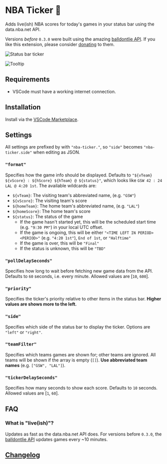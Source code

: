 # NBA Ticker 🏀

Adds live(ish) NBA scores for today's games in your status bar using the data.nba.net API.

Versions _before_ `0.3.0` were built using the amazing [balldontlie API](https://www.balldontlie.io/#introduction). If you like this extension, please consider [donating](https://www.patreon.com/balldontlie) to them.

![Status bar ticker](https://i.imgur.com/9UBEw9f.gif)

![Tooltip](https://i.imgur.com/dW8HKoh.png)

## Requirements

- VSCode must have a working internet connection.

## Installation

Install via the [VSCode Marketplace](https://marketplace.visualstudio.com/items?itemName=omkarmoghe.nba-ticker).

## Settings

All settings are prefixed by with `"nba-ticker."`, so `"side"` becomes `"nba-ticker.side"` when editing as JSON.

### `"format"`
Specifies how the game info should be displayed. Defaults to `"${vTeam} ${vScore} : ${hScore} ${hTeam} @ ${status}"`, which looks like `GSW 42 : 24 LAL @ 4:20 1st`. The available wildcards are:
- `${vTeam}`: The visiting team's abbreviated name, (e.g. `"GSW"`)
- `${vScore}`: The visiting team's score
- `${homeTeam}`: The home team's abbreviated name, (e.g. `"LAL"`)
- `${homeScore}`: The home team's score
- `${status}`: The status of the game
  - If the game hasn't started yet, this will be the scheduled start time (e.g. `"9:30 PM"`) in your local UTC offset.
  - If the game is ongoing, this will be either `"<TIME LEFT IN PERIOD> <PERIOD>"` (e.g. `"4:20 1st"`), `End of 1st`, or `"Halftime"`
  - If the game is over, this will be `"Final"`
  - If the status is unknown, this will be `"TBD"`

### `"pollDelaySeconds"`
Specifies how long to wait before fetching new game data from the API. Defaults to `60` seconds, i.e. every minute. Allowed values are [`10`, `600`].

### `"priority"`
Specifies the ticker's priority relative to other items in the status bar. **Higher values are shows more to the left.**

### `"side"`
Specifies which side of the status bar to display the ticker. Options are `"left"` or `"right"`.

### `"teamFilter"`
Specifies which teams games are shown for; other teams are ignored. All teams will be shown if the array is empty (`[]`). **Use abbreviated team names** (e.g. `["GSW", "LAL"]`).

### `"tickerDelaySeconds"`
Specifies how many seconds to show each score. Defaults to `10` seconds. Allowed values are [`1`, `60`].

## FAQ

### What is "live(ish)"?
Updates as fast as the data.nba.net API does. For versions before `0.3.0`, the [balldontlie API](https://www.balldontlie.io/#considerations-3) updates games every ~10 minutes.

## [Changelog](./CHANGELOG.md)

